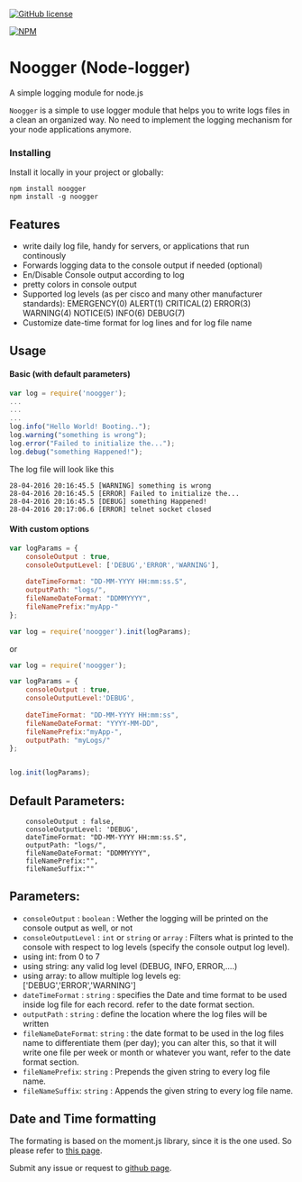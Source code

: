[![GitHub license](https://img.shields.io/github/license/mashape/apistatus.svg)](https://github.com/mkozjak/node-telnet-client/blob/master/LICENSE)

[![NPM](https://nodei.co/npm/noogger.png?downloads=true&downloadRank=true&stars=true)](https://nodei.co/npm/noogger/)


#  Noogger (Node-logger)

A simple logging module for node.js

`Noogger` is a simple to use logger module that helps you to write logs files in a clean an organized way.
No need to implement the logging mechanism for your node applications anymore.


### Installing
Install it locally in your project or globally:
```
npm install noogger
npm install -g noogger
```

## Features

-  write daily log file, handy for servers, or applications that run continously
-  Forwards logging data to the console output if needed (optional)
-  En/Disable Console output according to log
-  pretty colors in console output
-  Supported log levels (as per cisco and many other manufacturer standards):
	EMERGENCY(0)
	ALERT(1)
	CRITICAL(2)
	ERROR(3)
	WARNING(4)
	NOTICE(5)
	INFO(6)
	DEBUG(7)
-  Customize date-time format for log lines and for log file name

## Usage

#### Basic (with default parameters)

```js
var log = require('noogger');
...
...
...
log.info("Hello World! Booting..");
log.warning("something is wrong");
log.error("Failed to initialize the...");
log.debug("something Happened!");

```
The log file will look like this
```
28-04-2016 20:16:45.5 [WARNING] something is wrong
28-04-2016 20:16:45.5 [ERROR] Failed to initialize the...
28-04-2016 20:16:45.5 [DEBUG] something Happened!
28-04-2016 20:17:06.6 [ERROR] telnet socket closed
```

#### With custom options

```js
var logParams = {
	consoleOutput : true,
	consoleOutputLevel: ['DEBUG','ERROR','WARNING'],
	
	dateTimeFormat: "DD-MM-YYYY HH:mm:ss.S",
	outputPath: "logs/",
	fileNameDateFormat: "DDMMYYYY",
	fileNamePrefix:"myApp-"
};

var log = require('noogger').init(logParams);

```
or
```js
var log = require('noogger');

var logParams = {
	consoleOutput : true,
	consoleOutputLevel:'DEBUG',
	
	dateTimeFormat: "DD-MM-YYYY HH:mm:ss",
	fileNameDateFormat: "YYYY-MM-DD",
	fileNamePrefix:"myApp-",
	outputPath: "myLogs/"
};


log.init(logParams);
```

## Default Parameters: 
```
	consoleOutput : false,
	consoleOutputLevel: 'DEBUG',
	dateTimeFormat: "DD-MM-YYYY HH:mm:ss.S",
	outputPath: "logs/",
	fileNameDateFormat: "DDMMYYYY",
	fileNamePrefix:"",
	fileNameSuffix:""
```

## Parameters: 
-  	`consoleOutput` : `boolean` : Wether the logging will be printed on the console output as well, or not
-  	`consoleOutputLevel` : `int` or `string` or `array`  : Filters what is printed to the console with respect to log levels (specify the console output log level).
-  	using int: from 0 to 7 
-  	using string: any valid log level (DEBUG, INFO, ERROR,....)
-  	using array: to allow multiple log levels eg: ['DEBUG','ERROR','WARNING']
-  	`dateTimeFormat` : `string` : specifies the Date and time format to be used inside log file for each record.
                             refer to the date format section.
-  	`outputPath` : `string` : define the location where the log files  will be written
-  	`fileNameDateFormat`: `string` : the date format to be used in the log files name to differentiate them (per day); 
                               you can alter this, so that it will write one file per week or month or whatever you want,
                               refer to the date format section.
-  	`fileNamePrefix`: `string` : Prepends the given string to every log file name.
-  	`fileNameSuffix`: `string` : Appends the given string to every log file name.


## Date and Time formatting

The formating is based on the moment.js library, since it is the one used.
So please refer to [this page][1].

Submit any issue or request to [github page][2].

[1]: http://momentjs.com/docs/#/displaying/format/
[2]: https://github.com/Xsmael/node-logger/issues

